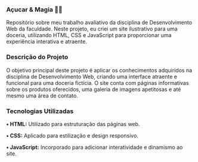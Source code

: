 ### **Açucar & Magia** 🍫🍩

Repositório sobre meu trabalho avaliativo da disciplina de Desenvolvimento Web da faculdade. Neste projeto, eu criei um site ilustrativo para uma doceria, utilizando HTML, CSS e JavaScript para proporcionar uma experiência interativa e atraente.


### **Descrição do Projeto**

O objetivo principal deste projeto é aplicar os conhecimentos adquiridos na disciplina de Desenvolvimento Web, criando uma interface atraente e funcional para uma doceria fictícia. O site conta com páginas informativas sobre os produtos oferecidos, uma galeria de imagens apetitosas e até mesmo uma área de contato.


### **Tecnologias Utilizadas**

**• HTML:** Utilizado para estruturação das páginas web.

**• CSS:** Aplicado para estilização e design responsivo.

**•  JavaScript:** Incorporado para adicionar interatividade e dinamismo ao site.
